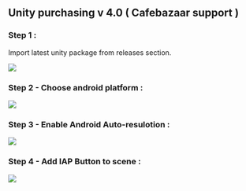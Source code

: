 ## Unity purchasing v 4.0 ( Cafebazaar support )



### Step 1 :
Import latest unity package from releases section.

<img src="https://github.com/manjav/unitypurchasing-cafebazaar/blob/main/images/Unity-package.png?raw=true"/><br/>

### Step 2 - Choose android platform :
<img src="https://github.com/manjav/unitypurchasing-cafebazaar/blob/main/images/Choose-platform.png?raw=true"/><br/>

### Step 3 - Enable Android Auto-resulotion :
<img src="https://github.com/manjav/unitypurchasing-cafebazaar/blob/main/images/Auto-resulotion.png?raw=true"/><br/>

### Step 4 - Add IAP Button to scene :
<img src="https://github.com/manjav/unitypurchasing-cafebazaar/blob/main/images/Button-add.png?raw=true"/><br/>
